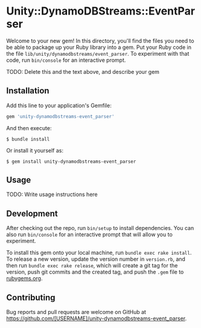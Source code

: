 # Unity::DynamoDBStreams::EventParser

Welcome to your new gem! In this directory, you'll find the files you need to be able to package up your Ruby library into a gem. Put your Ruby code in the file `lib/unity/dynamodbstreams/event_parser`. To experiment with that code, run `bin/console` for an interactive prompt.

TODO: Delete this and the text above, and describe your gem

## Installation

Add this line to your application's Gemfile:

```ruby
gem 'unity-dynamodbstreams-event_parser'
```

And then execute:

    $ bundle install

Or install it yourself as:

    $ gem install unity-dynamodbstreams-event_parser

## Usage

TODO: Write usage instructions here

## Development

After checking out the repo, run `bin/setup` to install dependencies. You can also run `bin/console` for an interactive prompt that will allow you to experiment.

To install this gem onto your local machine, run `bundle exec rake install`. To release a new version, update the version number in `version.rb`, and then run `bundle exec rake release`, which will create a git tag for the version, push git commits and the created tag, and push the `.gem` file to [rubygems.org](https://rubygems.org).

## Contributing

Bug reports and pull requests are welcome on GitHub at https://github.com/[USERNAME]/unity-dynamodbstreams-event_parser.
